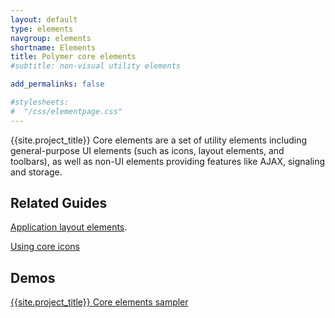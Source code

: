 ```yaml
---
layout: default
type: elements
navgroup: elements
shortname: Elements
title: Polymer core elements
#subtitle: non-visual utility elements

add_permalinks: false

#stylesheets:
#  "/css/elementpage.css"
---
```


<!-- page specific stylesheet needs to be inline to the page so ajax injects it. -->
<link rel="stylesheet" href="/css/elementpage.css">

<div class="hide-on-hash">
  <!-- <p class="alert alert-info"><strong>Note:</strong> These elements and their documentation are still early. The “source” links below point to commented code where you can learn more about how to use the element.</p> -->
  <p>{{site.project_title}} Core elements are a set of utility
    elements including general-purpose UI elements (such as icons, layout elements, and toolbars),
    as well as  non-UI elements providing features like AJAX, signaling and storage.</p>

   <component-download-button org="Polymer" component="core-elements" label="GET THE POLYMER CORE ELEMENTS">
   </component-download-button>

  <h2>Related Guides</h2>
  <p><a href="layout-elements.html">Application layout elements</a>.</p>
  <p><a href="icons.html">Using core icons</a></p>

  <h2>Demos</h2>
  <p><a href="/components/core-elements/demo.html">{{site.project_title}} Core elements sampler</a></p>
</div>

<component-docs
    elements='{% list_components dir:components prefix:core blacklist:"core-layout core-doc-viewer core-home-page" %}'>
</component-docs>
